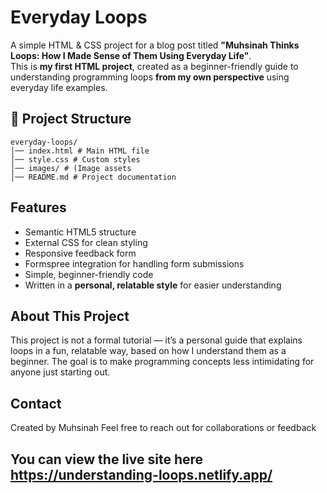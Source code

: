 # Everyday Loops

A simple HTML & CSS project for a blog post titled **"Muhsinah Thinks Loops: How I Made Sense of Them Using Everyday Life"**.  
This is **my first HTML project**, created as a beginner-friendly guide to understanding programming loops **from my own perspective** using everyday life examples.  

## 📂 Project Structure
```
everyday-loops/
│── index.html # Main HTML file
│── style.css # Custom styles
│── images/ # (Image assets
│── README.md # Project documentation
```
## Features
- Semantic HTML5 structure
- External CSS for clean styling
- Responsive feedback form
- Formspree integration for handling form submissions
- Simple, beginner-friendly code
- Written in a **personal, relatable style** for easier understanding

## About This Project
This project is not a formal tutorial — it’s a personal guide that explains loops in a fun, relatable way, based on how I understand them as a beginner.
The goal is to make programming concepts less intimidating for anyone just starting out.

## Contact
Created by Muhsinah
Feel free to reach out for collaborations or feedback

## You can view the live site here https://understanding-loops.netlify.app/





